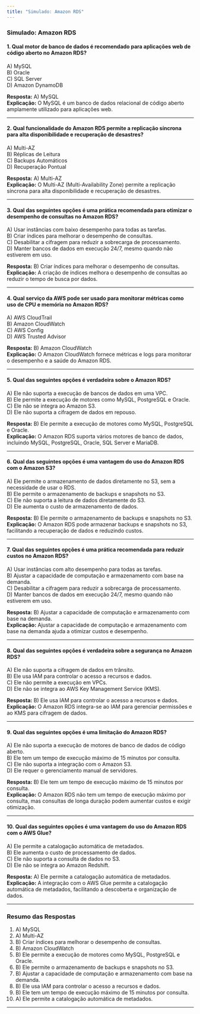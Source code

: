 ```yaml
---
title: "Simulado: Amazon RDS"
---
```


### **Simulado: Amazon RDS**

#### **1. Qual motor de banco de dados é recomendado para aplicações web de código aberto no Amazon RDS?**
A) MySQL  
B) Oracle  
C) SQL Server  
D) Amazon DynamoDB  

**Resposta:** A) MySQL  
**Explicação:** O MySQL é um banco de dados relacional de código aberto amplamente utilizado para aplicações web.

---

#### **2. Qual funcionalidade do Amazon RDS permite a replicação síncrona para alta disponibilidade e recuperação de desastres?**
A) Multi-AZ  
B) Réplicas de Leitura  
C) Backups Automáticos  
D) Recuperação Pontual  

**Resposta:** A) Multi-AZ  
**Explicação:** O Multi-AZ (Multi-Availability Zone) permite a replicação síncrona para alta disponibilidade e recuperação de desastres.

---

#### **3. Qual das seguintes opções é uma prática recomendada para otimizar o desempenho de consultas no Amazon RDS?**
A) Usar instâncias com baixo desempenho para todas as tarefas.  
B) Criar índices para melhorar o desempenho de consultas.  
C) Desabilitar a cifragem para reduzir a sobrecarga de processamento.  
D) Manter bancos de dados em execução 24/7, mesmo quando não estiverem em uso.  

**Resposta:** B) Criar índices para melhorar o desempenho de consultas.  
**Explicação:** A criação de índices melhora o desempenho de consultas ao reduzir o tempo de busca por dados.

---

#### **4. Qual serviço da AWS pode ser usado para monitorar métricas como uso de CPU e memória no Amazon RDS?**
A) AWS CloudTrail  
B) Amazon CloudWatch  
C) AWS Config  
D) AWS Trusted Advisor  

**Resposta:** B) Amazon CloudWatch  
**Explicação:** O Amazon CloudWatch fornece métricas e logs para monitorar o desempenho e a saúde do Amazon RDS.

---

#### **5. Qual das seguintes opções é verdadeira sobre o Amazon RDS?**
A) Ele não suporta a execução de bancos de dados em uma VPC.  
B) Ele permite a execução de motores como MySQL, PostgreSQL e Oracle.  
C) Ele não se integra ao Amazon S3.  
D) Ele não suporta a cifragem de dados em repouso.  

**Resposta:** B) Ele permite a execução de motores como MySQL, PostgreSQL e Oracle.  
**Explicação:** O Amazon RDS suporta vários motores de banco de dados, incluindo MySQL, PostgreSQL, Oracle, SQL Server e MariaDB.

---

#### **6. Qual das seguintes opções é uma vantagem do uso do Amazon RDS com o Amazon S3?**
A) Ele permite o armazenamento de dados diretamente no S3, sem a necessidade de usar o RDS.  
B) Ele permite o armazenamento de backups e snapshots no S3.  
C) Ele não suporta a leitura de dados diretamente do S3.  
D) Ele aumenta o custo de armazenamento de dados.  

**Resposta:** B) Ele permite o armazenamento de backups e snapshots no S3.  
**Explicação:** O Amazon RDS pode armazenar backups e snapshots no S3, facilitando a recuperação de dados e reduzindo custos.

---

#### **7. Qual das seguintes opções é uma prática recomendada para reduzir custos no Amazon RDS?**
A) Usar instâncias com alto desempenho para todas as tarefas.  
B) Ajustar a capacidade de computação e armazenamento com base na demanda.  
C) Desabilitar a cifragem para reduzir a sobrecarga de processamento.  
D) Manter bancos de dados em execução 24/7, mesmo quando não estiverem em uso.  

**Resposta:** B) Ajustar a capacidade de computação e armazenamento com base na demanda.  
**Explicação:** Ajustar a capacidade de computação e armazenamento com base na demanda ajuda a otimizar custos e desempenho.

---

#### **8. Qual das seguintes opções é verdadeira sobre a segurança no Amazon RDS?**
A) Ele não suporta a cifragem de dados em trânsito.  
B) Ele usa IAM para controlar o acesso a recursos e dados.  
C) Ele não permite a execução em VPCs.  
D) Ele não se integra ao AWS Key Management Service (KMS).  

**Resposta:** B) Ele usa IAM para controlar o acesso a recursos e dados.  
**Explicação:** O Amazon RDS integra-se ao IAM para gerenciar permissões e ao KMS para cifragem de dados.

---

#### **9. Qual das seguintes opções é uma limitação do Amazon RDS?**
A) Ele não suporta a execução de motores de banco de dados de código aberto.  
B) Ele tem um tempo de execução máximo de 15 minutos por consulta.  
C) Ele não suporta a integração com o Amazon S3.  
D) Ele requer o gerenciamento manual de servidores.  

**Resposta:** B) Ele tem um tempo de execução máximo de 15 minutos por consulta.  
**Explicação:** O Amazon RDS não tem um tempo de execução máximo por consulta, mas consultas de longa duração podem aumentar custos e exigir otimização.

---

#### **10. Qual das seguintes opções é uma vantagem do uso do Amazon RDS com o AWS Glue?**
A) Ele permite a catalogação automática de metadados.  
B) Ele aumenta o custo de processamento de dados.  
C) Ele não suporta a consulta de dados no S3.  
D) Ele não se integra ao Amazon Redshift.  

**Resposta:** A) Ele permite a catalogação automática de metadados.  
**Explicação:** A integração com o AWS Glue permite a catalogação automática de metadados, facilitando a descoberta e organização de dados.

---

### **Resumo das Respostas**
1. A) MySQL  
2. A) Multi-AZ  
3. B) Criar índices para melhorar o desempenho de consultas.  
4. B) Amazon CloudWatch  
5. B) Ele permite a execução de motores como MySQL, PostgreSQL e Oracle.  
6. B) Ele permite o armazenamento de backups e snapshots no S3.  
7. B) Ajustar a capacidade de computação e armazenamento com base na demanda.  
8. B) Ele usa IAM para controlar o acesso a recursos e dados.  
9. B) Ele tem um tempo de execução máximo de 15 minutos por consulta.  
10. A) Ele permite a catalogação automática de metadados.  

---
